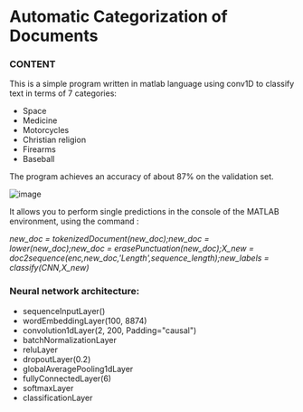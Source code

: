 # Automatic Categorization of Documents

### CONTENT

This is a simple program written in matlab language using conv1D to classify text in terms of 7 categories:
- Space
- Medicine
- Motorcycles
- Christian religion
- Firearms
- Baseball

The program achieves an accuracy of about 87% on the validation set.

![image](https://user-images.githubusercontent.com/83314524/224814682-bb81528b-93e2-4ab2-867b-5972c8836edb.png)

It allows you to perform single predictions in the console of the MATLAB environment, using the command :

*new_doc = tokenizedDocument(new_doc);new_doc = lower(new_doc);new_doc = erasePunctuation(new_doc);X_new = doc2sequence(enc,new_doc,'Length',sequence_length);new_labels = classify(CNN,X_new)*

### Neural network architecture:

 - sequenceInputLayer()
 - wordEmbeddingLayer(100, 8874)
 - convolution1dLayer(2, 200, Padding="causal")
 - batchNormalizationLayer
 - reluLayer
 - dropoutLayer(0.2)
 - globalAveragePooling1dLayer
 - fullyConnectedLayer(6)
 - softmaxLayer
 - classificationLayer
